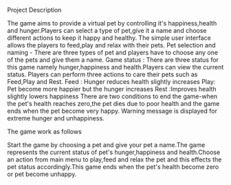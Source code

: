 Project Description

The game aims to provide a virtual pet by controlling it's happiness,health and hunger.Players can select a type of pet,give it a name and choose different actions to keep it happy and healthy.
The simple user interface allows the players to feed,play and relax with their pets.
Pet selection and naming - There are three types of pet and players have to choose any one of the pets and give them a name.
Game status : There are three status for this game namely hunger,happiness and health.Players can view the current status.
Players can perform three actions to care their pets such as Feed,Play and Rest.
Feed : Hunger reduces health slightly increases
Play: Pet become more happier but the hunger increases
Rest :Improves health slightly lowers happiness
There are two conditions to end the game-when the pet's health reaches zero,the pet dies due to poor health and the game ends when the pet become very happy.
Warning message is displayed for extreme hunger and unhappiness.

The game work as follows

Start the game by choosing a pet and give your pet a name.The game represents the current status of pet's hunger,happiness and health.Choose an action from main menu to play,feed and relax the pet and this effects the pet status accordingly.This game ends when the pet's health become zero or pet become unhappy.

